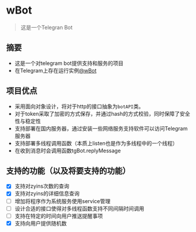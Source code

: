 # wBot

> 这是一个Telegran Bot

## 摘要

* 这是一个对telegram bot提供支持和服务的项目
* 在Telegram上存在运行实例[@wBot](https://t.me/walotta_bot)

## 项目优点

* 采用面向对象设计，将对于http的接口抽象为`botAPI`类。
* 对于token采取了加密的方式保存，并通过hash的方式校验，同时保障了安全性与稳定性
* 支持部署在国内服务器，通过安装一些网络服务支持软件可以访问Telegram服务器
* 支持部署多线程调用函数（本质上listen也是作为多线程中的一个线程）
* 在收到消息时会调用函数tgBot.replyMessage

## 支持的功能（以及将要支持的功能）

- [x] 支持对zyins次数的查询
- [x] 支持对zyins的详细信息查询
- [ ] 增加将程序作为系统服务使用service管理
- [ ] 设计合适的接口使得对多线程函数支持不同间隔时间调用
- [ ] 支持在特定的时间向用户推送提醒事项
- [x] 支持向用户提供随机数